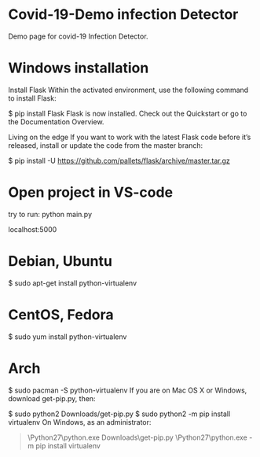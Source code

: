 # Covid-19-Demo infection Detector
Demo page for covid-19 Infection Detector.
# Windows installation
Install Flask
Within the activated environment, use the following command to install Flask:

$ pip install Flask
Flask is now installed. Check out the Quickstart or go to the Documentation Overview.

Living on the edge
If you want to work with the latest Flask code before it’s released, install or update the code from the master branch:

$ pip install -U https://github.com/pallets/flask/archive/master.tar.gz

# Open project in VS-code
try to run:
python main.py


localhost:5000

# Debian, Ubuntu
$ sudo apt-get install python-virtualenv

# CentOS, Fedora
$ sudo yum install python-virtualenv

# Arch
$ sudo pacman -S python-virtualenv
If you are on Mac OS X or Windows, download get-pip.py, then:

$ sudo python2 Downloads/get-pip.py
$ sudo python2 -m pip install virtualenv
On Windows, as an administrator:

> \Python27\python.exe Downloads\get-pip.py
> \Python27\python.exe -m pip install virtualenv
